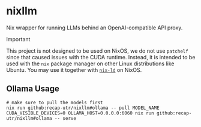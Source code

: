 # nixllm

Nix wrapper for running LLMs behind an OpenAI-compatible API proxy.

> [!important]
> This project is not designed to be used on NixOS, we do not use `patchelf` since that caused issues with the CUDA runtime.
> Instead, it is intended to be used with the `nix` package manager on other Linux distributions like Ubuntu.
> You may use it together with [`nix-ld`](https://github.com/Mic92/nix-ld) on NixOS.

## Ollama Usage

```shell
# make sure to pull the models first
nix run github:recap-utr/nixllm#ollama -- pull MODEL_NAME
CUDA_VISIBLE_DEVICES=0 OLLAMA_HOST=0.0.0.0:6060 nix run github:recap-utr/nixllm#ollama -- serve
```
